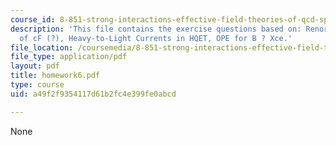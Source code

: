 ```yaml
---
course_id: 8-851-strong-interactions-effective-field-theories-of-qcd-spring-2006
description: 'This file contains the exercise questions based on: Renormalization
  of cF (?), Heavy-to-Light Currents in HQET, OPE for B ? Xce.'
file_location: /coursemedia/8-851-strong-interactions-effective-field-theories-of-qcd-spring-2006/a49f2f9354117d61b2fc4e399fe0abcd_homework6.pdf
file_type: application/pdf
layout: pdf
title: homework6.pdf
type: course
uid: a49f2f9354117d61b2fc4e399fe0abcd

---
```

None